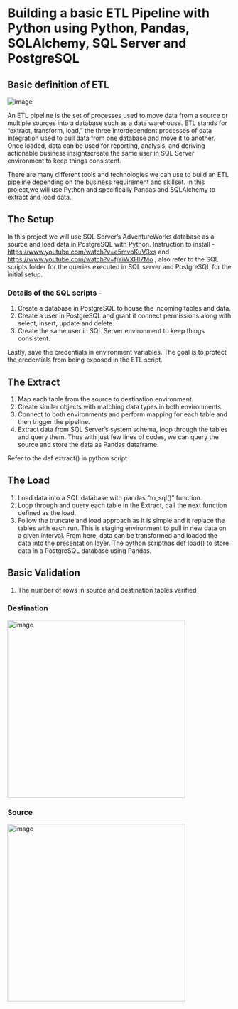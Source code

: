# Building a basic ETL Pipeline with Python using Python, Pandas, SQLAlchemy, SQL Server and PostgreSQL

## Basic definition of ETL 
![image](https://user-images.githubusercontent.com/97893144/206855340-21c27548-6a13-4a47-a859-3daae8e9ce71.png)

An ETL pipeline is the set of processes used to move data from a source or multiple sources into a database such as a data warehouse. ETL stands for “extract, transform, load,” the three interdependent processes of data integration used to pull data from one database and move it to another. Once loaded, data can be used for reporting, analysis, and deriving actionable business insightscreate the same user in SQL Server environment to keep things consistent. 

There are many different tools and technologies we can use to build an ETL pipeline depending on the business requirement and skillset. In this project,we will use Python and specifically Pandas and SQLAlchemy to extract and load data.

## The Setup
In this project we will use SQL Server’s AdventureWorks database as a source and load data in PostgreSQL with Python. 
Instruction to install - https://www.youtube.com/watch?v=e5mvoKuV3xs and https://www.youtube.com/watch?v=fjYiWXHI7Mo , also refer to the SQL scripts folder for the queries executed in SQL server and PostgreSQL for the initial setup.

### Details of the SQL scripts -
1. Create a database in PostgreSQL to house the incoming tables and data.
2. Create a user in PostgreSQL and grant it connect permissions along with select, insert, update and delete.
3. Create the same user in SQL Server environment to keep things consistent. 

Lastly, save the credentials in environment variables. The goal is to protect the credentials from being exposed in the ETL script.


## The Extract

1. Map each table from the source to destination environment. 
2. Create similar objects with matching data types in both environments. 
3. Connect to both environments and perform mapping for each table and then trigger the pipeline.
4. Extract data from SQL Server’s system schema, loop through the tables and query them. Thus with just few lines of codes, we can query the source and 
   store the data as Pandas dataframe.

Refer to the def extract() in python script

## The Load

1. Load data into a SQL database with pandas “to_sql()” function. 
2. Loop through and query each table in the Extract, call the next function defined as the load. 
3. Follow the truncate and load approach as it is simple and it replace the tables with each run. 
   This is staging environment to pull in new data on a given interval. From here, data can be transformed and loaded the data into the presentation layer. 
   The python scripthas def load() to store data in a PostgreSQL database using Pandas.
   
## Basic Validation
1. The number of rows in source and destination tables verified

### Destination

   <img width="400" alt="image" src="https://user-images.githubusercontent.com/97893144/206856603-edaf97a6-7a87-41f8-9ce7-3b218030af5b.png">

### Source 

   <img width="400" alt="image" src="https://user-images.githubusercontent.com/97893144/206856713-97206caf-3b5b-40ba-9c16-0df1822e84ae.png">

